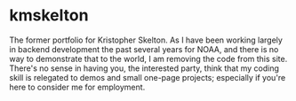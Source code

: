 # kmskelton
The former portfolio for Kristopher Skelton. As I have been working largely in backend development the past several years for NOAA, and there is no way to demonstrate that to the world, I am removing the code from this site. There's no sense in having you, the interested party, think that my coding skill is relegated to demos and small one-page projects; especially if you're here to consider me for employment. 

